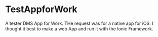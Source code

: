 # TestAppforWork
A tester DMS App for Work. 
THe request was for a native app for iOS. I thought it best to make a web App and run it with the Ionic Framework.